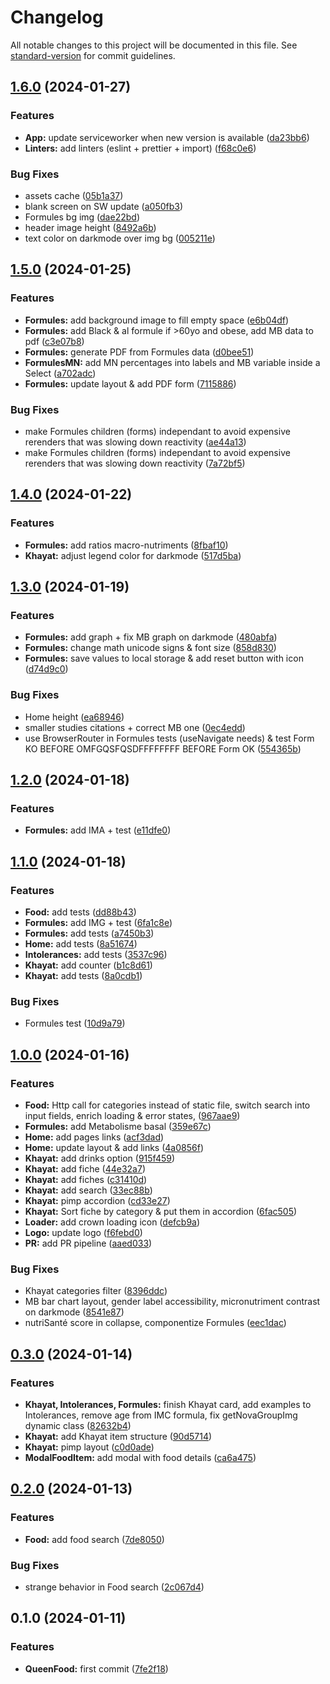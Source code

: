 # Changelog

All notable changes to this project will be documented in this file. See [standard-version](https://github.com/conventional-changelog/standard-version) for commit guidelines.

## [1.6.0](https://github.com/Zararthustra/QueenFood/compare/v1.5.0...v1.6.0) (2024-01-27)


### Features

* **App:** update serviceworker when new version is available ([da23bb6](https://github.com/Zararthustra/QueenFood/commit/da23bb67a9e85cc2716e134b5a459aea6e084bbc))
* **Linters:** add linters (eslint + prettier + import) ([f68c0e6](https://github.com/Zararthustra/QueenFood/commit/f68c0e6ad1c1b5325a8ca7584200dbd3b7627469))


### Bug Fixes

* assets cache ([05b1a37](https://github.com/Zararthustra/QueenFood/commit/05b1a37a7be97268fa3a315f1a371f086407a5f1))
* blank screen on SW update ([a050fb3](https://github.com/Zararthustra/QueenFood/commit/a050fb3c039a57233315f2ac36a59cfd51e8d178))
* Formules bg img ([dae22bd](https://github.com/Zararthustra/QueenFood/commit/dae22bdd097319b4db6dd3ed1a94b5f9b14d1680))
* header image height ([8492a6b](https://github.com/Zararthustra/QueenFood/commit/8492a6b65937760de3b4c7a48de89bbe687c1756))
* text color on darkmode over img bg ([005211e](https://github.com/Zararthustra/QueenFood/commit/005211e5ee5de91cdde31081d3e6a94a23fa52dc))

## [1.5.0](https://github.com/Zararthustra/QueenFood/compare/v1.4.0...v1.5.0) (2024-01-25)

### Features

- **Formules:** add background image to fill empty space
  ([e6b04df](https://github.com/Zararthustra/QueenFood/commit/e6b04dfabd0f07b898ec74677fbd390331cd8e0a))
- **Formules:** add Black & al formule if >60yo and obese, add MB data to pdf
  ([c3e07b8](https://github.com/Zararthustra/QueenFood/commit/c3e07b8e92fddd3630516573fdc7ef59b2603064))
- **Formules:** generate PDF from Formules data
  ([d0bee51](https://github.com/Zararthustra/QueenFood/commit/d0bee5183be7bcdd6e973af2eb974f7f640016a9))
- **FormulesMN:** add MN percentages into labels and MB variable inside a Select
  ([a702adc](https://github.com/Zararthustra/QueenFood/commit/a702adc5a1081c5e986108e42e162a388dd32440))
- **Formules:** update layout & add PDF form
  ([7115886](https://github.com/Zararthustra/QueenFood/commit/7115886a3402a879f4cc2e58d0342c2b46c4347b))

### Bug Fixes

- make Formules children (forms) independant to avoid expensive rerenders that
  was slowing down reactivity
  ([ae44a13](https://github.com/Zararthustra/QueenFood/commit/ae44a133d2f5a1db2a9d1d82c36fd89f01c71eae))
- make Formules children (forms) independant to avoid expensive rerenders that
  was slowing down reactivity
  ([7a72bf5](https://github.com/Zararthustra/QueenFood/commit/7a72bf5a75e321b9687cbe8884ab588110716740))

## [1.4.0](https://github.com/Zararthustra/QueenFood/compare/v1.3.0...v1.4.0) (2024-01-22)

### Features

- **Formules:** add ratios macro-nutriments
  ([8fbaf10](https://github.com/Zararthustra/QueenFood/commit/8fbaf10fc657b05df425de78259684bcb5f272e4))
- **Khayat:** adjust legend color for darkmode
  ([517d5ba](https://github.com/Zararthustra/QueenFood/commit/517d5ba0757eeaab8d029a846d5a9cc70fcaf892))

## [1.3.0](https://github.com/Zararthustra/QueenFood/compare/v1.2.0...v1.3.0) (2024-01-19)

### Features

- **Formules:** add graph + fix MB graph on darkmode
  ([480abfa](https://github.com/Zararthustra/QueenFood/commit/480abfa090089cd8723b2660be82215fc5787f07))
- **Formules:** change math unicode signs & font size
  ([858d830](https://github.com/Zararthustra/QueenFood/commit/858d830feecf9004edf2a98413eb33566f85d6c2))
- **Formules:** save values to local storage & add reset button with icon
  ([d74d9c0](https://github.com/Zararthustra/QueenFood/commit/d74d9c0c548217782548e536abc872c6748cbe80))

### Bug Fixes

- Home height
  ([ea68946](https://github.com/Zararthustra/QueenFood/commit/ea689464569ce5ced3c4126007c32939327284ba))
- smaller studies citations + correct MB one
  ([0ec4edd](https://github.com/Zararthustra/QueenFood/commit/0ec4eddeca6ca85b336c2a5ba3d2941e4aaf8bfc))
- use BrowserRouter in Formules tests (useNavigate needs) & test Form KO BEFORE
  OMFGQSFQSDFFFFFFFF BEFORE Form OK
  ([554365b](https://github.com/Zararthustra/QueenFood/commit/554365bfa1c95f932ce837a3463d4c38b982162f))

## [1.2.0](https://github.com/Zararthustra/QueenFood/compare/v1.1.0...v1.2.0) (2024-01-18)

### Features

- **Formules:** add IMA + test
  ([e11dfe0](https://github.com/Zararthustra/QueenFood/commit/e11dfe00fe8fdbda19db0ff3407402ecfbe7f1d5))

## [1.1.0](https://github.com/Zararthustra/QueenFood/compare/v1.0.0...v1.1.0) (2024-01-18)

### Features

- **Food:** add tests
  ([dd88b43](https://github.com/Zararthustra/QueenFood/commit/dd88b4392226756093a3f85f5743652ff749c8ab))
- **Formules:** add IMG + test
  ([6fa1c8e](https://github.com/Zararthustra/QueenFood/commit/6fa1c8eceb1630930fa81dd2d8f2cee58cfde66b))
- **Formules:** add tests
  ([a7450b3](https://github.com/Zararthustra/QueenFood/commit/a7450b33e5077495958815f7a39aac5db203604d))
- **Home:** add tests
  ([8a51674](https://github.com/Zararthustra/QueenFood/commit/8a51674971b41c945b590fc891866de16b4ce2b4))
- **Intolerances:** add tests
  ([3537c96](https://github.com/Zararthustra/QueenFood/commit/3537c96883278b90ae20e259c12626028a775ab3))
- **Khayat:** add counter
  ([b1c8d61](https://github.com/Zararthustra/QueenFood/commit/b1c8d615094aa38dc1263c9d9cd88513ca744477))
- **Khayat:** add tests
  ([8a0cdb1](https://github.com/Zararthustra/QueenFood/commit/8a0cdb1a71204129ff02becfc7fa46c219b2dd5c))

### Bug Fixes

- Formules test
  ([10d9a79](https://github.com/Zararthustra/QueenFood/commit/10d9a792e794377ebecdc72fd4eeb79f27a90698))

## [1.0.0](https://github.com/Zararthustra/QueenFood/compare/v0.3.0...v1.0.0) (2024-01-16)

### Features

- **Food:** Http call for categories instead of static file, switch search into
  input fields, enrich loading & error states,
  ([967aae9](https://github.com/Zararthustra/QueenFood/commit/967aae9c2d2de953108b47b04d9079a31c907a82))
- **Formules:** add Metabolisme basal
  ([359e67c](https://github.com/Zararthustra/QueenFood/commit/359e67c7059422a201ef067612b28753334b566c))
- **Home:** add pages links
  ([acf3dad](https://github.com/Zararthustra/QueenFood/commit/acf3dad9a657c4b5395848ecbec84bf96eeadc22))
- **Home:** update layout & add links
  ([4a0856f](https://github.com/Zararthustra/QueenFood/commit/4a0856feefe8a299c525018c0ea19a142413fe3f))
- **Khayat:** add drinks option
  ([915f459](https://github.com/Zararthustra/QueenFood/commit/915f459a5e6c0c056f547cb59218fd22d33d6e50))
- **Khayat:** add fiche
  ([44e32a7](https://github.com/Zararthustra/QueenFood/commit/44e32a71213009c60859255fff51865fa19b429b))
- **Khayat:** add fiches
  ([c31410d](https://github.com/Zararthustra/QueenFood/commit/c31410d1080b2f94d0b448dd8b2c08672d534023))
- **Khayat:** add search
  ([33ec88b](https://github.com/Zararthustra/QueenFood/commit/33ec88b0a860f1ad96d4a64c356c5b2395e732f9))
- **Khayat:** pimp accordion
  ([cd33e27](https://github.com/Zararthustra/QueenFood/commit/cd33e27812f37fcce2b25589b469fc440a6700d8))
- **Khayat:** Sort fiche by category & put them in accordion
  ([6fac505](https://github.com/Zararthustra/QueenFood/commit/6fac50572ef64646831b7692ee5710be16c6d60e))
- **Loader:** add crown loading icon
  ([defcb9a](https://github.com/Zararthustra/QueenFood/commit/defcb9a0f2d741a5b8233033eb3fc805901f5442))
- **Logo:** update logo
  ([f6febd0](https://github.com/Zararthustra/QueenFood/commit/f6febd0af8181fa02ac511919a51e183d74f50ba))
- **PR:** add PR pipeline
  ([aaed033](https://github.com/Zararthustra/QueenFood/commit/aaed0334011c93804840aff28be9b77721a7e37b))

### Bug Fixes

- Khayat categories filter
  ([8396ddc](https://github.com/Zararthustra/QueenFood/commit/8396ddc97a5abb9a74908c2bd4bbcc3b293e6d8a))
- MB bar chart layout, gender label accessibility, micronutriment contrast on
  darkmode
  ([8541e87](https://github.com/Zararthustra/QueenFood/commit/8541e8713d5066fa9928b27286dc80932da24f20))
- nutriSanté score in collapse, componentize Formules
  ([eec1dac](https://github.com/Zararthustra/QueenFood/commit/eec1dacbaf2a057f350a0d53bae45c6362587ad5))

## [0.3.0](https://github.com/Zararthustra/QueenFood/compare/v0.2.0...v0.3.0) (2024-01-14)

### Features

- **Khayat, Intolerances, Formules:** finish Khayat card, add examples to
  Intolerances, remove age from IMC formula, fix getNovaGroupImg dynamic class
  ([82632b4](https://github.com/Zararthustra/QueenFood/commit/82632b4685bc59582678a0e4baf75467494df97f))
- **Khayat:** add Khayat item structure
  ([90d5714](https://github.com/Zararthustra/QueenFood/commit/90d5714ca624f83ad046911b67b43a840be9a402))
- **Khayat:** pimp layout
  ([c0d0ade](https://github.com/Zararthustra/QueenFood/commit/c0d0ade2e6c3e8fff04e721a54d1604c47584f5b))
- **ModalFoodItem:** add modal with food details
  ([ca6a475](https://github.com/Zararthustra/QueenFood/commit/ca6a4757cd124a7e684505fa6158e7a7ccce4e8e))

## [0.2.0](https://github.com/Zararthustra/QueenFood/compare/v0.1.0...v0.2.0) (2024-01-13)

### Features

- **Food:** add food search
  ([7de8050](https://github.com/Zararthustra/QueenFood/commit/7de8050055e9217ec78072a0bb8e41a2b6747d82))

### Bug Fixes

- strange behavior in Food search
  ([2c067d4](https://github.com/Zararthustra/QueenFood/commit/2c067d430d58cd25c12444d085619d891de39313))

## 0.1.0 (2024-01-11)

### Features

- **QueenFood:** first commit
  ([7fe2f18](https://github.com/Zararthustra/QueenFood/commit/7fe2f185ff48f4ba2d5ef51ccbb1c5f204f2dd53))
